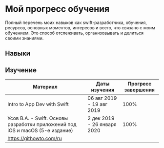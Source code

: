 # Мой прогресс обучения

Полный перечень моих навыков как swift-разработчика, обучения, ресурсов, основных моментов, интересов и всего, что связано с моим обучением. Это способ отслеживать, организовывать и делиться своими знаниями.

## Навыки

## Изучение

| Материал | Даты изучения | Прогресс завершения |
| --- | --- | --- |
| Intro to App Dev with Swift | 06 авг 2019 - 19 авг 2019 | 100% |
| Усов В.А. - Swift. Основы разработки приложений под iOS и macOS (5-е издание) | 2 дек 2019 - 26 января 2020 | 100% |
| https://githowto.com/ru | | |